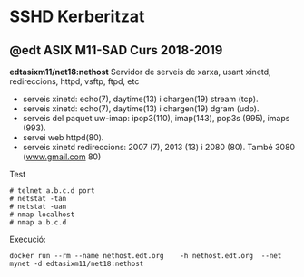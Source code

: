 # SSHD Kerberitzat
## @edt ASIX M11-SAD Curs 2018-2019

**edtasixm11/net18:nethost** Servidor de serveis de xarxa, usant xinetd, redireccions, httpd, 
  vsftp, ftpd, etc


 * serveis xinetd: echo(7), daytime(13) i chargen(19) stream (tcp).
 * serveis xinetd: echo(7), daytime(13) i chargen(19) dgram (udp).
 * serveis del paquet uw-imap: ipop3(110), imap(143), pop3s (995), imaps (993).
 * servei web httpd(80).
 * serveis xinetd redireccions: 2007 (7), 2013 (13) i 2080 (80). També 3080 (www.gmail.com 80)

Test
```
# telnet a.b.c.d port
# netstat -tan
# netstat -uan
# nmap localhost
# nmap a.b.c.d
```

Execució:
```
docker run --rm --name nethost.edt.org    -h nethost.edt.org  --net mynet -d edtasixm11/net18:nethost
```
